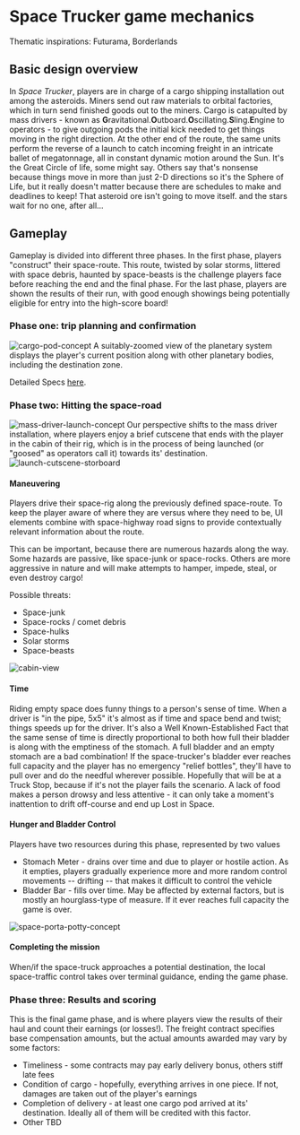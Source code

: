 # Space Trucker game mechanics

Thematic inspirations: Futurama, Borderlands

## Basic design overview

In _Space Trucker_, players are in charge of a cargo shipping installation out among the asteroids. Miners send out raw materials to orbital factories, which in turn send finished goods out to the miners. Cargo is catapulted by mass drivers - known as **G**ravitational.**O**utboard.**O**scillating.**S**ling.**E**ngine to operators - to give outgoing pods the initial kick needed to get things moving in the right direction. At the other end of the route, the same units perform the reverse of a launch to catch incoming freight in an intricate ballet of megatonnage, all in constant dynamic motion around the Sun. It's the Great Circle of life, some might say. Others say that's nonsense because things move in more than just 2-D directions so it's the Sphere of Life, but it really doesn't matter because there are schedules to make and deadlines to keep! That asteroid ore isn't going to move itself. and the stars wait for no one, after all...

## Gameplay

Gameplay is divided into different three phases. In the first phase, players "construct" their space-route. This route, twisted by solar storms, littered with space debris, haunted by space-beasts is the challenge players face before reaching the end and the final phase. For the last phase, players are shown the results of their run, with good enough showings being potentially eligible for entry into the high-score board!

### Phase one: trip planning and confirmation

![cargo-pod-concept](cargo-pod-concept.png)
A suitably-zoomed view of the planetary system displays the player's current position along with other planetary bodies, including the destination zone.

Detailed Specs [here](phase-one-spec.md).

### Phase two: Hitting the space-road

![mass-driver-launch-concept](mass-driver-concept.png)
Our perspective shifts to the mass driver installation, where players enjoy a brief cutscene that ends with the player in the cabin of their rig, which is in the process of being launched (or "goosed" as operators call it) towards its' destination. ![launch-cutscene-storboard](launch-cutscene-storyboard.png)

#### Maneuvering

Players drive their space-rig along the previously defined space-route. To keep the player aware of where they are versus where they need to be, UI elements combine with space-highway road signs to provide contextually relevant information about the route.

This can be important, because there are numerous hazards along the way. Some hazards are passive, like space-junk or space-rocks. Others are more aggressive in nature and will make attempts to hamper, impede, steal, or even destroy cargo!

Possible threats:

* Space-junk
* Space-rocks / comet debris
* Space-hulks
* Solar storms
* Space-beasts

![cabin-view](cabin-ui-concept.jpg)

#### Time

Riding empty space does funny things to a person's sense of time. When a driver is "in the pipe, 5x5" it's almost as if time and space bend and twist; things speeds up for the driver. It's also a Well Known-Established Fact that the same sense of time is directly proportional to both how full their bladder is along with the emptiness of the stomach. A full bladder and an empty stomach are a bad combination! If the space-trucker's bladder ever reaches full capacity and the player has no emergency "relief bottles", they'll have to pull over and do the needful wherever possible. Hopefully that will be at a Truck Stop, because if it's not the player fails the scenario. A lack of food makes a person drowsy and less attentive - it can only take a moment's inattention to drift off-course and end up Lost in Space.

#### Hunger and Bladder Control

Players have two resources during this phase, represented by two values

* Stomach Meter - drains over time and due to player or hostile action. As it empties, players gradually experience more and more random control movements -- drifting -- that makes it difficult to control the vehicle
* Bladder Bar - fills over time. May be affected by external factors, but is mostly an hourglass-type of measure. If it ever reaches full capacity the game is over.

![space-porta-potty-concept](space-porta-potty-concept.png)

#### Completing the mission

When/if the space-truck approaches a potential destination, the local space-traffic control takes over terminal guidance, ending the game phase.

### Phase three: Results and scoring

This is the final game phase, and is where players view the results of their haul and count their earnings (or losses!). The freight contract specifies base compensation amounts, but the actual amounts awarded may vary by some factors:

* Timeliness - some contracts may pay early delivery bonus, others stiff late fees
* Condition of cargo - hopefully, everything arrives in one piece. If not, damages are taken out of the player's earnings
* Completion of delivery - at least one cargo pod arrived at its' destination. Ideally all of them will be credited with this factor.
* Other TBD
